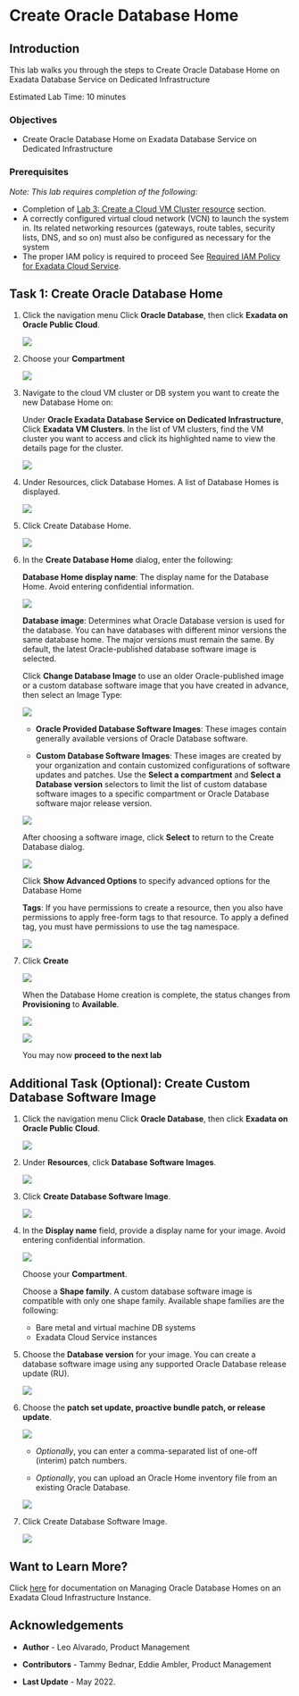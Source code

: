 
<!-- Updated April 5, 2022 -->

# Create Oracle Database Home


## Introduction

This lab walks you through the steps to Create Oracle Database Home on Exadata Database Service on Dedicated Infrastructure <!--You will use this database in subsequent labs of this workshop.-->

Estimated Lab Time: 10 minutes



### Objectives

-   Create Oracle Database Home on Exadata Database Service on Dedicated Infrastructure


### Prerequisites

*Note: This lab requires completion of the following:*

* Completion of [Lab 3: Create a Cloud VM Cluster resource](?lab=Lab3-create-cloud-vmcluster) section.
* A correctly configured virtual cloud network (VCN) to launch the system in. Its related networking resources (gateways, route tables, security lists, DNS, and so on) must also be configured as necessary for the system
* The proper IAM policy is required to proceed See <a href="https://docs.oracle.com/en-us/iaas/exadatacloud/exacs/preparing-for-ecc-deployment.html#GUID-EA03F7BC-7D8E-4177-AFF4-615F71C390CD" target="\_blank">Required IAM Policy for Exadata Cloud Service</a>.


 <!-- add hyperlink for policies -->

 <!--
* The public key, in OpenSSH format, from the key pair that you plan to use for connecting to the system via SSH  -->

## Task 1: Create Oracle Database Home


1.  Click the navigation menu Click **Oracle Database**, then click **Exadata on Oracle Public Cloud**.

    ![](./Images/Lab2/exacs.png " ")

2.  Choose your **Compartment**

    ![](./Images/Lab4/compartment.png " ")


3.  Navigate to the cloud VM cluster or DB system you want to create the new Database Home on:

    Under **Oracle Exadata Database Service on Dedicated Infrastructure**, Click **Exadata VM Clusters**. In the list of VM clusters, find the VM cluster you want to access and click its highlighted name to view the details page for the cluster.

    ![](./Images/Lab4/exavmclusters.png " ")

4.  Under Resources, click Database Homes. A list of Database Homes is displayed.

    ![](./Images/Lab4/dbhomelist.png " ")

5.  Click Create Database Home.

    ![](./Images/Lab4/createdbhome.png " ")

6.  In the **Create Database Home** dialog, enter the following:

    **Database Home display name**: The display name for the Database Home. Avoid entering confidential information.

    ![](./Images/Lab4/displayname.png " ")

    **Database image**: Determines what Oracle Database version is used for the database. You can have databases with different minor versions the same database home. The major versions must remain the same. By default, the latest Oracle-published database software image is selected.

    Click **Change Database Image** to use an older Oracle-published image or a custom database software image that you have created in advance, then select an Image Type:

    ![](./Images/Lab4/changedbimage.png " ")

       * **Oracle Provided Database Software Images**: These images contain generally available versions of Oracle Database software.

       * **Custom Database Software Images**: These images are created by your organization and contain customized configurations of software updates and patches.
       Use the **Select a compartment** and **Select a Database version** selectors to limit the list of custom database software images to a specific compartment or Oracle Database software major release version.

       ![](./Images/Lab4/dbsoftwareimage.png " ")

       After choosing a software image, click **Select** to return to the Create Database dialog.

       ![](./Images/Lab4/select.png " ")

    Click **Show Advanced Options** to specify advanced options for the Database Home

       **Tags**: If you have permissions to create a resource, then you also have permissions to apply free-form tags to that resource. To apply a defined tag, you must have permissions to use the tag namespace.

       ![](./Images/Lab4/AOTags.png " ")

7. Click **Create**

   ![](./Images/Lab4/clickcreate.png " ")


   When the Database Home creation is complete, the status changes from **Provisioning** to **Available**.

   ![](./Images/Lab4/provisioning.png " ")

   ![](./Images/Lab4/available.png " ")

   You may now **proceed to the next lab**

## Additional Task (Optional): Create Custom Database Software Image


1.  Click the navigation menu Click **Oracle Database**, then click **Exadata on Oracle Public Cloud**.

    ![](./Images/Lab2/exacs.png " ")

2.  Under **Resources**, click **Database Software Images**.

    ![](./Images/Lab4/dbsimage.png " ")

3.  Click **Create Database Software Image**.

    ![](./Images/Lab4/createdbsimage.png " ")

4.  In the **Display name** field, provide a display name for your image. Avoid entering confidential information.

    ![](./Images/Lab4/shapef.png " ")

    Choose your **Compartment**.

    Choose a **Shape family**. A custom database software image is compatible with only one shape family. Available shape families are
    the following:

       * Bare metal and virtual machine DB systems
       * Exadata Cloud Service instances

5.  Choose the **Database version** for your image. You can create a database software image using any supported Oracle Database release
    update (RU).

    ![](./Images/Lab4/dbversion.png " ")

6.  Choose the **patch set update, proactive bundle patch, or release update**.

    ![](./Images/Lab4/psu.png " ")

       * *Optionally*, you can enter a comma-separated list of one-off (interim) patch numbers.

       * *Optionally*, you can upload an Oracle Home inventory file from an existing Oracle Database.

    ![](./Images/Lab4/optional.png " ")

7.  Click Create Database Software Image.

    ![](./Images/Lab4/createdbs.png " ")


## Want to Learn More?

Click [here](https://docs.oracle.com/en-us/iaas/exadatacloud/exacs/ecs-manage-dbhomes.html) for documentation on Managing Oracle Database Homes on an Exadata Cloud Infrastructure Instance.


## Acknowledgements

* **Author** - Leo Alvarado, Product Management

* **Contributors** - Tammy Bednar, Eddie Ambler, Product Management

* **Last Update** - May 2022.
